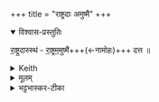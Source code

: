 +++
title = "राष्ट्रदाः अमुष्मै"
+++

<div class="js_include" url="/vedAH_yajuH/taittirIyam/saMhitA/Rk/vishvAsa-prastutiH/1/8_rAjasUyAdi/11_abhiShekArthajalagrahaNAdi/Apo_devIr_madhumatIH.md"  newLevelForH1="5" includeTitle="false"> </div>  

<div class="js_include" url="/vedAH_yajuH/taittirIyam/saMhitA/Rk/sarvASh_TIkAH/1/8_rAjasUyAdi/11_abhiShekArthajalagrahaNAdi/Apo_devIr_madhumatIH.md"  newLevelForH1="5" includeTitle="false"> </div>  

<details open><summary>विश्वास-प्रस्तुतिः</summary>

रा॒ष्ट्र॒दास्स्थ॑ - रा॒ष्ट्रम॒मुष्मै॑+++(←नामोहः)+++ दत्त ॥
</details>

<details><summary>Keith</summary>

Ye are givers of the kingdom; give N. N. the kingdom.
</details>


<details><summary>मूलम्</summary>

रा॒ष्ट्र॒दास्स्थ॑ रा॒ष्ट्रम॒मुष्मै॑ दत्त ॥
</details>

<details><summary>भट्टभास्कर-टीका</summary>

ग्रहणे तु यस्माद्राष्ट्रदास्स्थ, तस्मादमुष्मै राजेन्द्रवर्मणे राष्ट्रं दत्त ; ता वो गृह्णामीति ॥
</details>
